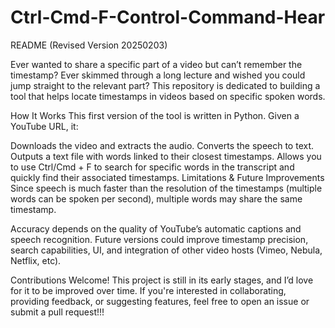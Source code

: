 # Ctrl-Cmd-F-Control-Command-Hear
README (Revised Version 20250203)

Ever wanted to share a specific part of a video but can’t remember the timestamp?
Ever skimmed through a long lecture and wished you could jump straight to the relevant part?
This repository is dedicated to building a tool that helps locate timestamps in videos based on specific spoken words.

How It Works
This first version of the tool is written in Python. Given a YouTube URL, it:

Downloads the video and extracts the audio.
Converts the speech to text.
Outputs a text file with words linked to their closest timestamps.
Allows you to use Ctrl/Cmd + F to search for specific words in the transcript and quickly find their associated timestamps.
Limitations & Future Improvements
Since speech is much faster than the resolution of the timestamps (multiple words can be spoken per second),
multiple words may share the same timestamp.

Accuracy depends on the quality of YouTube’s automatic captions and speech recognition.
Future versions could improve timestamp precision, search capabilities, UI, and integration of other video hosts (Vimeo, Nebula, Netflix, etc).

Contributions Welcome!
This project is still in its early stages, and I’d love for it to be improved over time. 
If you're interested in collaborating, providing feedback, or suggesting features, feel free to open an issue or submit a pull request!!!
